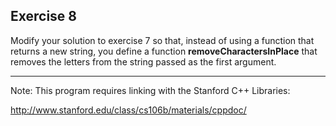 Exercise 8
---------- 

Modify your solution to exercise 7 so that, instead of using a function that returns a new string, you define a function **removeCharactersInPlace** that removes the letters from the string passed as the first argument.

---

Note: This program requires linking with the Stanford C++ Libraries:

http://www.stanford.edu/class/cs106b/materials/cppdoc/